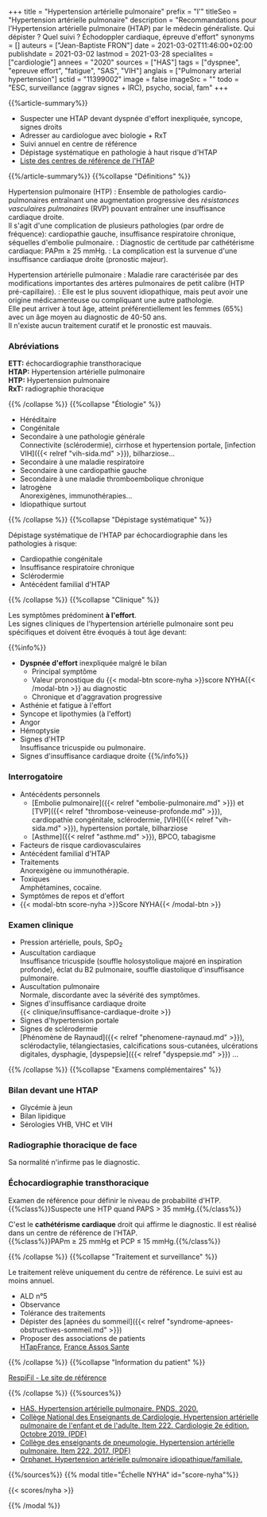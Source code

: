 +++
title = "Hypertension artérielle pulmonaire"
prefix = "l'"
titleSeo = "Hypertension artérielle pulmonaire"
description = "Recommandations pour l'Hypertension artérielle pulmonaire (HTAP) par le médecin généraliste. Qui dépister ? Quel suivi ? Échodoppler cardiaque, épreuve d'effort"
synonyms = []
auteurs = ["Jean-Baptiste FRON"]
date = 2021-03-02T11:46:00+02:00
publishdate = 2021-03-02
lastmod = 2021-03-28
specialites = ["cardiologie"]
annees = "2020"
sources = ["HAS"]
tags = ["dyspnee", "epreuve effort", "fatigue", "SAS", "VIH"]
anglais = ["Pulmonary arterial hypertension"]
sctid = "11399002"
image = false
imageSrc = ""
todo = "ESC, surveillance (aggrav signes + IRC), psycho, social, fam"
+++

{{%article-summary%}}

- Suspecter une HTAP devant dyspnée d'effort inexpliquée, syncope, signes droits
- Adresser au cardiologue avec biologie + RxT
- Suivi annuel en centre de référence
- Dépistage systématique en pathologie à haut risque d'HTAP
- [Liste des centres de référence de l'HTAP](https://respifil.fr/ou-consulter/)

{{%/article-summary%}}
{{%collapse "Définitions" %}}

Hypertension pulmonaire (HTP)
: Ensemble de pathologies cardio-pulmonaires entraînant une augmentation progressive des *résistances vasculaires pulmonaires* (RVP) pouvant entraîner une insuffisance cardiaque droite.  
Il s'agit d'une complication de plusieurs pathologies (par ordre de fréquence): cardiopathie gauche, insuffisance respiratoire chronique, séquelles d'embolie pulmonaire.
: Diagnostic de certitude par cathétérisme cardiaque: PAPm ≥ 25 mmHg.
: La complication est la survenue d'une insuffisance cardiaque droite (pronostic majeur).

Hypertension artérielle pulmonaire
: Maladie rare caractérisée par des modifications importantes des artères pulmonaires de petit calibre (HTP pré-capillaire).
: Elle est le plus souvent idiopathique, mais peut avoir une origine médicamenteuse ou compliquant une autre pathologie.  
Elle peut arriver à tout âge, atteint préférentiellement les femmes (65%) avec un âge moyen au diagnostic de 40-50 ans.  
Il n'existe aucun traitement curatif et le pronostic est mauvais.

### Abréviations

**ETT:** échocardiographie transthoracique  
**HTAP:** Hypertension artérielle pulmonaire  
**HTP:** Hypertension pulmonaire  
**RxT:** radiographie thoracique

{{% /collapse %}}
{{%collapse "Étiologie" %}}

- Héréditaire
- Congénitale
- Secondaire à une pathologie générale  
Connectivite (sclérodermie), cirrhose et hypertension portale, [infection VIH]({{< relref "vih-sida.md" >}}), bilharziose...
- Secondaire à une maladie respiratoire
- Secondaire à une cardiopathie gauche
- Secondaire à une maladie thromboembolique chronique
- Iatrogène  
Anorexigènes, immunothérapies...
- Idiopathique surtout

{{% /collapse %}}
{{%collapse "Dépistage systématique" %}}

Dépistage systématique de l'HTAP par échocardiographie dans les pathologies à risque:

- Cardiopathie congénitale
- Insuffisance respiratoire chronique
- Sclérodermie
- Antécédent familial d'HTAP

{{% /collapse %}}
{{%collapse "Clinique" %}}

Les symptômes prédominent **à l'effort**.  
Les signes cliniques de l'hypertension artérielle pulmonaire sont peu spécifiques et doivent être évoqués à tout âge devant:

{{%info%}}

- **Dyspnée d'effort** inexpliquée malgré le bilan
  - Principal symptôme
  - Valeur pronostique du {{< modal-btn score-nyha >}}score NYHA{{< /modal-btn >}} au diagnostic
  - Chronique et d'aggravation progressive
- Asthénie et fatigue à l'effort
- Syncope et lipothymies (à l'effort)
- Angor
- Hémoptysie
- Signes d'HTP  
Insuffisance tricuspide ou pulmonaire.
- Signes d'insuffisance cardiaque droite
{{%/info%}}

### Interrogatoire

- Antécédents personnels  
  - [Embolie pulmonaire]({{< relref "embolie-pulmonaire.md" >}}) et [TVP]({{< relref "thrombose-veineuse-profonde.md" >}}), cardiopathie congénitale, sclérodermie, [VIH]({{< relref "vih-sida.md" >}}), hypertension portale, bilharziose
  - [Asthme]({{< relref "asthme.md" >}}), BPCO, tabagisme
- Facteurs de risque cardiovasculaires
- Antécédent familial d'HTAP
- Traitements  
Anorexigène ou immunothérapie.
- Toxiques  
Amphétamines, cocaïne.
- Symptômes de repos et d'effort
- {{< modal-btn score-nyha >}}Score NYHA{{< /modal-btn >}}

### Examen clinique

- Pression artérielle, pouls, SpO<sub>2</sub>
- Auscultation cardiaque  
Insuffisance tricuspide (souffle holosystolique majoré en inspiration profonde), éclat du B2 pulmonaire, souffle diastolique d'insuffisance pulmonaire.
- Auscultation pulmonaire  
Normale, discordante avec la sévérité des symptômes.
- Signes d'insuffisance cardiaque droite  
{{< clinique/insuffisance-cardiaque-droite >}}
- Signes d'hypertension portale
- Signes de sclérodermie  
[Phénomène de Raynaud]({{< relref "phenomene-raynaud.md" >}}), sclérodactylie, télangiectasies, calcifications sous-cutanées, ulcérations digitales, dysphagie, [dyspepsie]({{< relref "dyspepsie.md" >}}) ...

{{% /collapse %}}
{{%collapse "Examens complémentaires" %}}

### Bilan devant une HTAP

- Glycémie à jeun
- Bilan lipidique
- Sérologies VHB, VHC et VIH

### Radiographie thoracique de face

Sa normalité n'infirme pas le diagnostic.

### Échocardiographie transthoracique

Examen de référence pour définir le niveau de probabilité d'HTP.  
{{%class%}}Suspecte une HTP quand PAPS > 35 mmHg.{{%/class%}}

C'est le **cathétérisme cardiaque** droit qui affirme le diagnostic. Il est réalisé dans un centre de référence de l'HTAP.  
{{%class%}}PAPm ≥ 25 mmHg et PCP ≤ 15 mmHg.{{%/class%}}

{{% /collapse %}}
{{%collapse "Traitement et surveillance" %}}

Le traitement relève uniquement du centre de référence. Le suivi est au moins annuel.

- ALD n°5
- Observance
- Tolérance des traitements
- Dépister des [apnées du sommeil]({{< relref "syndrome-apnees-obstructives-sommeil.md" >}})
- Proposer des associations de patients  
[HTapFrance](http://www.htapfrance.com/new.asp), [France Assos Sante](https://www.france-assos-sante.org/)

{{% /collapse %}}
{{%collapse "Information du patient" %}}

[RespiFil - Le site de référence](https://respifil.fr/maladies/hypertension-pulmonaire/)

{{% /collapse %}}
{{%sources%}}

- [HAS. Hypertension artérielle pulmonaire. PNDS. 2020.](https://www.has-sante.fr/jcms/p_3167172/fr/hypertension-arterielle-pulmonaire)
- [Collège National des Enseignants de Cardiologie. Hypertension artérielle pulmonaire de l'enfant et de l'adulte. Item 222. Cardiologie 2e édition. Octobre 2019. (PDF)](https://sfcardio.fr/sites/default/files/2019-11/2015-2e_Ref_Cardio_ch19_hypertension_pulmonaire.pdf)
- [Collège des enseignants de pneumologie. Hypertension artérielle pulmonaire. Item 222. 2017. (PDF)](http://cep.splf.fr/wp-content/uploads/2018/09/item_222_HTP_2017-cor2018.pdf)
- [Orphanet. Hypertension artérielle pulmonaire idiopathique/familiale.](https://www.orpha.net/consor/www/cgi-bin/OC_Exp.php?lng=FR&Expert=422)

{{%/sources%}}
{{% modal title="Échelle NYHA" id="score-nyha"%}}

{{< scores/nyha >}}

{{% /modal %}}

